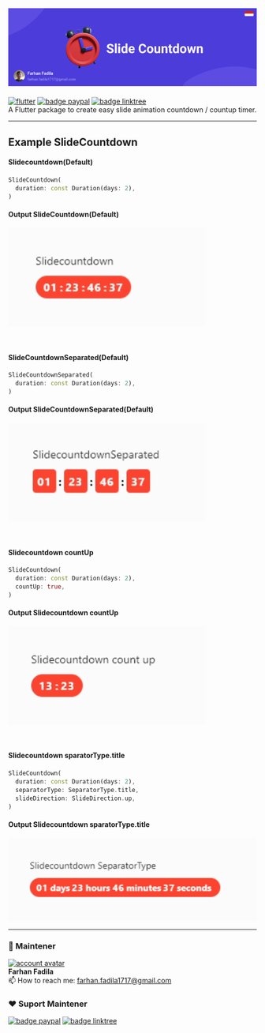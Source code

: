 ## [![cover][]][pubdev]
[![flutter][]][web flutter] [![badge paypal][]][paypal account] [![badge linktree][]][linktree account] <br>
A Flutter package to create easy slide animation countdown / countup timer.

---

## Example SlideCountdown

#### Slidecountdown(Default)
```dart
SlideCountdown(
  duration: const Duration(days: 2),
)
```
#### Output SlideCountdown(Default)
[![slidecountdown][]][slidecountdown]

<br>

#### SlideCountdownSeparated(Default)
```dart
SlideCountdownSeparated(
  duration: const Duration(days: 2),
)
```
#### Output SlideCountdownSeparated(Default)
[![slidecountdown separated][]][slidecountdown separated]

<br>

#### Slidecountdown countUp
```dart
SlideCountdown(
  duration: const Duration(days: 2),
  countUp: true,
)
```
#### Output Slidecountdown countUp
[![slidecountdown countup][]][slidecountdown countup]

<br>

#### Slidecountdown sparatorType.title
```dart
SlideCountdown(
  duration: const Duration(days: 2),
  separatorType: SeparatorType.title,
  slideDirection: SlideDirection.up,
)
```
#### Output Slidecountdown sparatorType.title
[![slidecountdown separatortype][]][slidecountdown separatortype]



---

### 🚧 Maintener 
[![account avatar][]][github account] <br>
**Farhan Fadila** <br>
📫 How to reach me: farhan.fadila1717@gmail.com

### ❤️ Suport Maintener
[![badge paypal][]][paypal account] [![badge linktree][]][linktree account]


[cover]:https://github.com/farhanfadila1717/flutter_package/blob/master/display/slide_coutdown/slide_countdown.png
[slidecountdown]: https://github.com/farhanfadila1717/flutter_package/blob/master/display/slide_coutdown/slidecountdown.gif
[slidecountdown separated]: https://github.com/farhanfadila1717/flutter_package/blob/master/display/slide_coutdown/slidecountdown_separated.gif
[slidecountdown countup]: https://github.com/farhanfadila1717/flutter_package/blob/master/display/slide_coutdown/slidecountdown_countup.gif
[slidecountdown separatortype]: https://github.com/farhanfadila1717/flutter_package/blob/master/display/slide_coutdown/slidecountdown_separatortype.gif 
[pubdev]: https://pub.dev/packages/slide_countdown
[flutter]: https://img.shields.io/badge/Platform-Flutter-02569B?logo=flutter
[web flutter]: https://flutter.dev
[account avatar]: https://avatars.githubusercontent.com/u/43161050?s=80
[github account]: https://github.com/farhanfadila1717
[badge linktree]: https://img.shields.io/badge/Donate-farhanfadila-orange
[linktree account]: https://linktr.ee/farhanfadila
[badge paypal]: https://img.shields.io/badge/Donate-PayPal-00457C?logo=paypal
[paypal account]: https://www.paypal.me/farhanfadila1717
